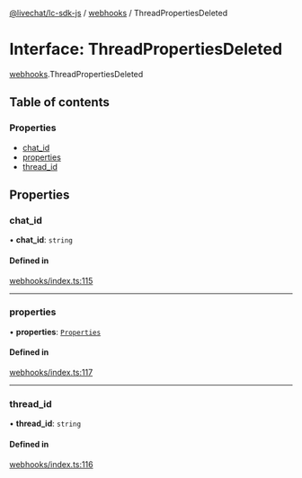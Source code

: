[@livechat/lc-sdk-js](../README.md) / [webhooks](../modules/webhooks.md) / ThreadPropertiesDeleted

# Interface: ThreadPropertiesDeleted

[webhooks](../modules/webhooks.md).ThreadPropertiesDeleted

## Table of contents

### Properties

- [chat\_id](webhooks.ThreadPropertiesDeleted.md#chat_id)
- [properties](webhooks.ThreadPropertiesDeleted.md#properties)
- [thread\_id](webhooks.ThreadPropertiesDeleted.md#thread_id)

## Properties

### chat\_id

• **chat\_id**: `string`

#### Defined in

[webhooks/index.ts:115](https://github.com/livechat/lc-sdk-js/blob/5f5afdd/src/webhooks/index.ts#L115)

___

### properties

• **properties**: [`Properties`](webhooks_structures_structures.Properties.md)

#### Defined in

[webhooks/index.ts:117](https://github.com/livechat/lc-sdk-js/blob/5f5afdd/src/webhooks/index.ts#L117)

___

### thread\_id

• **thread\_id**: `string`

#### Defined in

[webhooks/index.ts:116](https://github.com/livechat/lc-sdk-js/blob/5f5afdd/src/webhooks/index.ts#L116)
